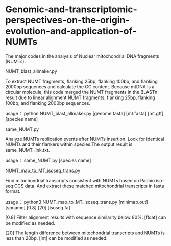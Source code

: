 # Genomic-and-transcriptomic-perspectives-on-the-origin-evolution-and-application-of-NUMTs
The major codes in the analysis of Nuclear mitochondrial DNA fragments (NUMTs).

NUMT_blast_allmaker.py

To extract NUMT fragments, flanking 25bp, flanking 100bp, and flanking 2000bp sequences and calculate the GC content. Because mtDNA is a circular molecule, this code merged the NUMT fragments in the BLASTn result due to linear alignment.NUMT fragments, flanking 25bp, flanking 100bp, and flanking 2000bp sequences.

usage： python NUMT_blast_allmaker.py [genome.fasta] [mt.fasta] [mt.gff] [species name]



same_NUMT.py

Analyze NUMTs replication events after NUMTs insertion. Look for identical NUMTs and their flankers within species.The output result is same_NUMT_link.txt.

usage： same_NUMT.py	[species name]

NUMT_map_to_MT_isoseq_trans.py

Find mitochondrial transcripts consistent with NUMTs based on Pacbio iso-seq CCS data. And extract these matched mitochondrial transcripts in fasta format.

usage： python3 NUMT_map_to_MT_isoseq_trans.py [minimap.out] [spname] [0.8] [20] [isoseq.fa]

[0.8] Filter alignment results with sequence similarity below 80%. [float] can be modified as needed.

[20] The length difference between mitochondrial transcripts and NUMTs is less than 20bp. [int] can be modified as needed.
